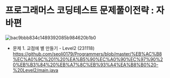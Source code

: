 # 프로그래머스 코딩테스트 문제풀이전략 : 자바편

![bac9bbb834c1489392085b984620b1b0](https://github.com/seoli0179/Programmers/assets/105831105/62c61025-ff15-4fac-a61d-e9cc2a2a83bd)

- 문제 1. 교점에 별 만들기 - Level2 (231118)
https://github.com/seoli0179/Programmers/blob/master/%EB%AC%B8%EC%A0%9C%201%20%EA%B5%90%EC%A0%90%EC%97%90%20%EB%B3%84%20%EB%A7%8C%EB%93%A4%EA%B8%B0%20-%20Level2/main.java
